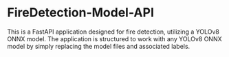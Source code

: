 # FireDetection-Model-API
This is a FastAPI application designed for fire detection, utilizing a YOLOv8 ONNX model. The application is structured to work with any YOLOv8 ONNX model by simply replacing the model files and associated labels. 
